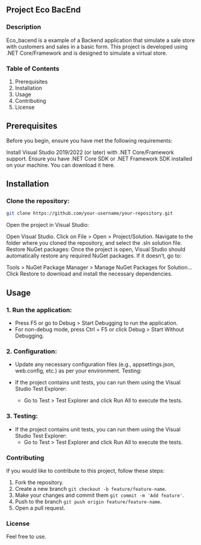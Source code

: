 ## Project Eco BacEnd
### Description
Eco_bacend is a example of a Backend application that simulate a sale store with customers and sales in a basic form. 
This project is developed using .NET Core/Framework and is designed to simulate a virtual store.

### Table of Contents

1. Prerequisites
2. Installation
3. Usage
4. Contributing
5. License

## Prerequisites

Before you begin, ensure you have met the following requirements:

Install Visual Studio 2019/2022 (or later) with .NET Core/Framework support.
Ensure you have .NET Core SDK or .NET Framework SDK installed on your machine. You can download it here.

## Installation

### Clone the repository:

```bash
git clone https://github.com/your-username/your-repository.git
```
Open the project in Visual Studio:

Open Visual Studio.
Click on File > Open > Project/Solution.
Navigate to the folder where you cloned the repository, and select the .sln solution file.
Restore NuGet packages: Once the project is open, Visual Studio should automatically restore any required NuGet packages. If it doesn’t, go to:

Tools > NuGet Package Manager > Manage NuGet Packages for Solution...
Click Restore to download and install the necessary dependencies.

## Usage
### 1. Run the application:

* Press F5 or go to Debug > Start Debugging to run the application.
* For non-debug mode, press Ctrl + F5 or click Debug > Start Without Debugging.
  
### 2. Configuration:

* Update any necessary configuration files (e.g., appsettings.json, web.config, etc.) as per your environment.
Testing:

* If the project contains unit tests, you can run them using the Visual Studio Test Explorer:
    * Go to Test > Test Explorer and click Run All to execute the tests.

### 3. Testing:

* If the project contains unit tests, you can run them using the Visual Studio Test Explorer:
    * Go to Test > Test Explorer and click Run All to execute the tests.
  
### Contributing
If you would like to contribute to this project, follow these steps:

1. Fork the repository.
2. Create a new branch `git checkout -b feature/feature-name`.
3. Make your changes and commit them `git commit -m 'Add feature'`.
4. Push to the branch `git push origin feature/feature-name`.
5. Open a pull request.

### License
Feel free to use.
